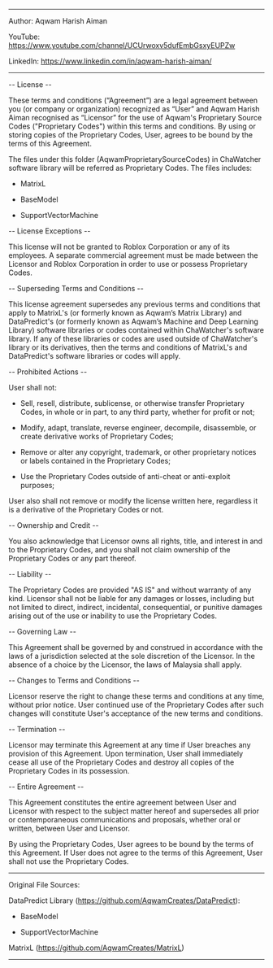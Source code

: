 --------------------------------------------------------------------

Author: Aqwam Harish Aiman

YouTube: https://www.youtube.com/channel/UCUrwoxv5dufEmbGsxyEUPZw

LinkedIn: https://www.linkedin.com/in/aqwam-harish-aiman/

--------------------------------------------------------------------

-- License --

These terms and conditions (“Agreement”) are a legal agreement between you (or company or organization) recognized as “User” and 
Aqwam Harish Aiman recognised as “Licensor” for the use of Aqwam's Proprietary Source Codes ("Proprietary Codes") within this terms and conditions. 
By using or storing copies of the Proprietary Codes, User, agrees to be bound by the terms of this Agreement.

The files under this folder (AqwamProprietarySourceCodes) in ChaWatcher software library will be referred as Proprietary Codes. The files includes:

* MatrixL

* BaseModel

* SupportVectorMachine

-- License Exceptions --

This license will not be granted to Roblox Corporation or any of its employees. A separate commercial agreement must be made between the 
  Licensor and Roblox Corporation in order to use or possess Proprietary Codes.

-- Superseding Terms and Conditions --

This license agreement supersedes any previous terms and conditions that apply to MatrixL's (or formerly known as Aqwam’s Matrix Library) 
and DataPredict's (or formerly known as Aqwam’s Machine and Deep Learning Library) software libraries or codes contained within ChaWatcher's software library. 
If any of these libraries or codes are used outside of ChaWatcher's library or its derivatives, then the terms and conditions of MatrixL's and DataPredict's 
software libraries or codes will apply.

-- Prohibited Actions --

User shall not:

* Sell, resell, distribute, sublicense, or otherwise transfer Proprietary Codes, in whole or in part, to any third party, whether for profit or not;

* Modify, adapt, translate, reverse engineer, decompile, disassemble, or create derivative works of Proprietary Codes;

* Remove or alter any copyright, trademark, or other proprietary notices or labels contained in the Proprietary Codes;

* Use the Proprietary Codes outside of anti-cheat or anti-exploit purposes;

User also shall not remove or modify the license written here, regardless it is a derivative of the Proprietary Codes or not.

-- Ownership and Credit --

You also acknowledge that Licensor owns all rights, title, and interest in and to the Proprietary Codes, and you shall not claim ownership of the Proprietary Codes or any part thereof.

-- Liability --

The Proprietary Codes are provided "AS IS" and without warranty of any kind. Licensor shall not be liable for any damages or losses, including but not limited to direct,
indirect, incidental, consequential, or punitive damages arising out of the use or inability to use the Proprietary Codes.

-- Governing Law --

This Agreement shall be governed by and construed in accordance with the laws of a jurisdiction selected at the sole discretion of the Licensor. 
In the absence of a choice by the Licensor, the laws of Malaysia shall apply.

-- Changes to Terms and Conditions --

Licensor reserve the right to change these terms and conditions at any time, without prior notice. 
User continued use of the Proprietary Codes after such changes will constitute User's acceptance of the new terms and conditions.

-- Termination --

Licensor may terminate this Agreement at any time if User breaches any provision of this Agreement. Upon termination, 
User shall immediately cease all use of the Proprietary Codes and destroy all copies of the Proprietary Codes in its possession.

-- Entire Agreement --

This Agreement constitutes the entire agreement between User and Licensor with respect to the subject matter hereof and supersedes all prior 
or contemporaneous communications and proposals, whether oral or written, between User and Licensor.

By using the Proprietary Codes, User agrees to be bound by the terms of this Agreement. 
If User does not agree to the terms of this Agreement, User shall not use the Proprietary Codes.

--------------------------------------------------------------------

Original File Sources:

DataPredict Library (https://github.com/AqwamCreates/DataPredict):

* BaseModel

* SupportVectorMachine

MatrixL (https://github.com/AqwamCreates/MatrixL)

--------------------------------------------------------------------
